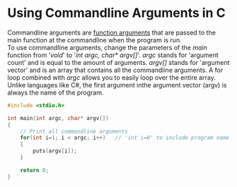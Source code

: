 # Using Commandline Arguments in C
Commandline arguments are [function arguments](http://www.trytoprogram.com/c-programming/c-programming-function-arguments/#:~:text=C%20programming%20function%20arguments%20also,carry%20out%20the%20specified%20task.) that are passed to the main function at the commandline when the 
program is run. <br /> To use commandline arguments, change the parameters of the _main_ function from '_void_' to '_int argc, char* argv[]_'. _argc_ stands for 'argument
count' and is equal to the amount of arguments. _argv\[\]_ stands for 'argument vector' and is an array that contains all the commandline arguments. A for loop combined
with _argc_ allows you to easily loop over the entire array. Unlike languages like C#, the first argument inthe argument vector (argv) is always the name of the program.

```C
#include <stdio.h>

int main(int argc, char* argv[])
{
    // Print all commandline arguments
    for(int i=1; i < argc; i++)   // 'int i=0' to include program name
    {
        puts(argv[i]);
    }

    return 0;
}
```
